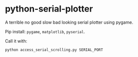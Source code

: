 # python-serial-plotter
A terrible no good slow bad looking serial plotter using pygame.

Pip install: `pygame`, `matplotlib`, `pyserial`.

Call it with:
```sh
python access_serial_scrolling.py SERIAL_PORT
```
